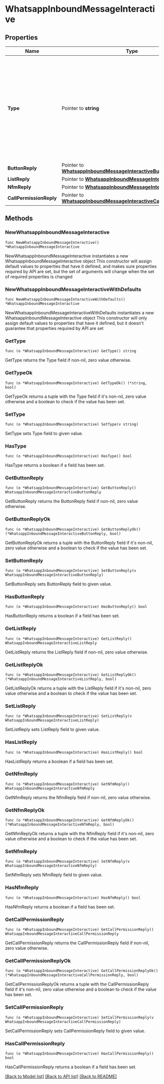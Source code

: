 # WhatsappInboundMessageInteractive

## Properties

Name | Type | Description | Notes
------------ | ------------- | ------------- | -------------
**Type** | Pointer to **string** | The type of interactive message received. - &#x60;button_reply&#x60;: Sent when a customer clicks a button. - &#x60;list_reply&#x60;: Sent when a customer selects an item from a list. - &#x60;nfm_reply&#x60;: Sent when a customer responds to a WhatsApp Flow (Next Feature Messaging). - &#x60;call_permission_reply&#x60;: Sent when a customer responds to a call permission request. | [optional] 
**ButtonReply** | Pointer to [**WhatsappInboundMessageInteractiveButtonReply**](WhatsappInboundMessageInteractiveButtonReply.md) |  | [optional] 
**ListReply** | Pointer to [**WhatsappInboundMessageInteractiveListReply**](WhatsappInboundMessageInteractiveListReply.md) |  | [optional] 
**NfmReply** | Pointer to [**WhatsappInboundMessageInteractiveNfmReply**](WhatsappInboundMessageInteractiveNfmReply.md) |  | [optional] 
**CallPermissionReply** | Pointer to [**WhatsappInboundMessageInteractiveCallPermissionReply**](WhatsappInboundMessageInteractiveCallPermissionReply.md) |  | [optional] 

## Methods

### NewWhatsappInboundMessageInteractive

`func NewWhatsappInboundMessageInteractive() *WhatsappInboundMessageInteractive`

NewWhatsappInboundMessageInteractive instantiates a new WhatsappInboundMessageInteractive object
This constructor will assign default values to properties that have it defined,
and makes sure properties required by API are set, but the set of arguments
will change when the set of required properties is changed

### NewWhatsappInboundMessageInteractiveWithDefaults

`func NewWhatsappInboundMessageInteractiveWithDefaults() *WhatsappInboundMessageInteractive`

NewWhatsappInboundMessageInteractiveWithDefaults instantiates a new WhatsappInboundMessageInteractive object
This constructor will only assign default values to properties that have it defined,
but it doesn't guarantee that properties required by API are set

### GetType

`func (o *WhatsappInboundMessageInteractive) GetType() string`

GetType returns the Type field if non-nil, zero value otherwise.

### GetTypeOk

`func (o *WhatsappInboundMessageInteractive) GetTypeOk() (*string, bool)`

GetTypeOk returns a tuple with the Type field if it's non-nil, zero value otherwise
and a boolean to check if the value has been set.

### SetType

`func (o *WhatsappInboundMessageInteractive) SetType(v string)`

SetType sets Type field to given value.

### HasType

`func (o *WhatsappInboundMessageInteractive) HasType() bool`

HasType returns a boolean if a field has been set.

### GetButtonReply

`func (o *WhatsappInboundMessageInteractive) GetButtonReply() WhatsappInboundMessageInteractiveButtonReply`

GetButtonReply returns the ButtonReply field if non-nil, zero value otherwise.

### GetButtonReplyOk

`func (o *WhatsappInboundMessageInteractive) GetButtonReplyOk() (*WhatsappInboundMessageInteractiveButtonReply, bool)`

GetButtonReplyOk returns a tuple with the ButtonReply field if it's non-nil, zero value otherwise
and a boolean to check if the value has been set.

### SetButtonReply

`func (o *WhatsappInboundMessageInteractive) SetButtonReply(v WhatsappInboundMessageInteractiveButtonReply)`

SetButtonReply sets ButtonReply field to given value.

### HasButtonReply

`func (o *WhatsappInboundMessageInteractive) HasButtonReply() bool`

HasButtonReply returns a boolean if a field has been set.

### GetListReply

`func (o *WhatsappInboundMessageInteractive) GetListReply() WhatsappInboundMessageInteractiveListReply`

GetListReply returns the ListReply field if non-nil, zero value otherwise.

### GetListReplyOk

`func (o *WhatsappInboundMessageInteractive) GetListReplyOk() (*WhatsappInboundMessageInteractiveListReply, bool)`

GetListReplyOk returns a tuple with the ListReply field if it's non-nil, zero value otherwise
and a boolean to check if the value has been set.

### SetListReply

`func (o *WhatsappInboundMessageInteractive) SetListReply(v WhatsappInboundMessageInteractiveListReply)`

SetListReply sets ListReply field to given value.

### HasListReply

`func (o *WhatsappInboundMessageInteractive) HasListReply() bool`

HasListReply returns a boolean if a field has been set.

### GetNfmReply

`func (o *WhatsappInboundMessageInteractive) GetNfmReply() WhatsappInboundMessageInteractiveNfmReply`

GetNfmReply returns the NfmReply field if non-nil, zero value otherwise.

### GetNfmReplyOk

`func (o *WhatsappInboundMessageInteractive) GetNfmReplyOk() (*WhatsappInboundMessageInteractiveNfmReply, bool)`

GetNfmReplyOk returns a tuple with the NfmReply field if it's non-nil, zero value otherwise
and a boolean to check if the value has been set.

### SetNfmReply

`func (o *WhatsappInboundMessageInteractive) SetNfmReply(v WhatsappInboundMessageInteractiveNfmReply)`

SetNfmReply sets NfmReply field to given value.

### HasNfmReply

`func (o *WhatsappInboundMessageInteractive) HasNfmReply() bool`

HasNfmReply returns a boolean if a field has been set.

### GetCallPermissionReply

`func (o *WhatsappInboundMessageInteractive) GetCallPermissionReply() WhatsappInboundMessageInteractiveCallPermissionReply`

GetCallPermissionReply returns the CallPermissionReply field if non-nil, zero value otherwise.

### GetCallPermissionReplyOk

`func (o *WhatsappInboundMessageInteractive) GetCallPermissionReplyOk() (*WhatsappInboundMessageInteractiveCallPermissionReply, bool)`

GetCallPermissionReplyOk returns a tuple with the CallPermissionReply field if it's non-nil, zero value otherwise
and a boolean to check if the value has been set.

### SetCallPermissionReply

`func (o *WhatsappInboundMessageInteractive) SetCallPermissionReply(v WhatsappInboundMessageInteractiveCallPermissionReply)`

SetCallPermissionReply sets CallPermissionReply field to given value.

### HasCallPermissionReply

`func (o *WhatsappInboundMessageInteractive) HasCallPermissionReply() bool`

HasCallPermissionReply returns a boolean if a field has been set.


[[Back to Model list]](../README.md#documentation-for-models) [[Back to API list]](../README.md#documentation-for-api-endpoints) [[Back to README]](../README.md)


